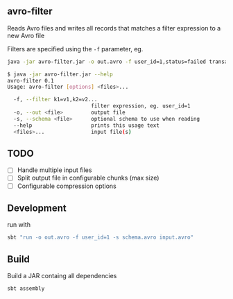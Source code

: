 ## avro-filter

Reads Avro files and writes all records that matches a filter expression to a new Avro file

Filters are specified using the `-f` parameter, eg.

```bash
java -jar avro-filter.jar -o out.avro -f user_id=1,status=failed transactions.avro
```

```bash
$ java -jar avro-filter.jar --help
avro-filter 0.1
Usage: avro-filter [options] <files>...

  -f, --filter k1=v1,k2=v2...
                           filter expression, eg. user_id=1
  -o, --out <file>         output file
  -s, --schema <file>      optional schema to use when reading
  --help                   prints this usage text
  <files>...               input file(s)
```


## TODO

- [ ] Handle multiple input files
- [ ] Split output file in configurable chunks (max size)
- [ ] Configurable compression options

## Development

run with

```bash
sbt "run -o out.avro -f user_id=1 -s schema.avro input.avro"
```

## Build

Build a JAR containg all dependencies
```bash
sbt assembly
```
